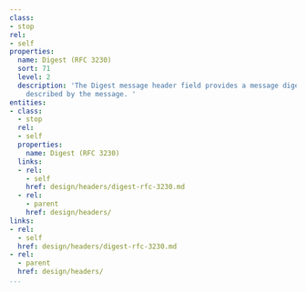 ```yaml
---
class:
- stop
rel:
- self
properties:
  name: Digest (RFC 3230)
  sort: 71
  level: 2
  description: 'The Digest message header field provides a message digest of the instance
    described by the message. '
entities:
- class:
  - stop
  rel:
  - self
  properties:
    name: Digest (RFC 3230)
  links:
  - rel:
    - self
    href: design/headers/digest-rfc-3230.md
  - rel:
    - parent
    href: design/headers/
links:
- rel:
  - self
  href: design/headers/digest-rfc-3230.md
- rel:
  - parent
  href: design/headers/
...
```

